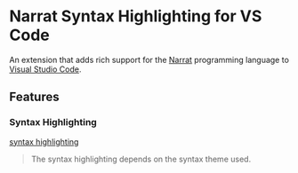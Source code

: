 # Narrat Syntax Highlighting for VS Code

An extension that adds rich support for the [Narrat](https://get-narrat.com) programming language to [Visual Studio Code](https://code.visualstudio.com).

## Features

### Syntax Highlighting

[syntax highlighting](screenshots/syntax.gif)

> The syntax highlighting depends on the syntax theme used.
